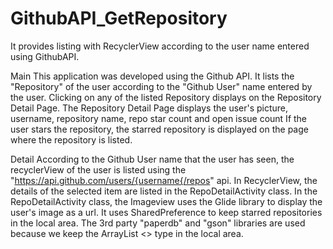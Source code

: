 # GithubAPI_GetRepository
It provides listing with RecyclerView according to the user name entered using GithubAPI.

Main
This application was developed using the Github API. It lists the "Repository" of the user according to the "Github User" name entered by the user.
Clicking on any of the listed Repository displays on the Repository Detail Page.
The Repository Detail Page displays the user's picture, username, repository name,  repo star count and open issue count
If the user stars the repository, the starred repository is displayed on the page where the repository is listed.

Detail
According to the Github User name that the user has seen, the recyclerView of the user is listed using the "https://api.github.com/users/{username{/repos" api.
In RecyclerView, the details of the selected item are listed in the RepoDetailActivity class.
In the RepoDetailActivity class, the Imageview uses the Glide library to display the user's image as a url.
It uses SharedPreference to keep starred repositories in the local area. The 3rd party "paperdb" and "gson" libraries are used because we keep the ArrayList <> type in the local area.
